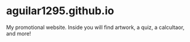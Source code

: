 # aguilar1295.github.io
My promotional website. Inside you will find artwork, a quiz, a calcultaor, and more!
